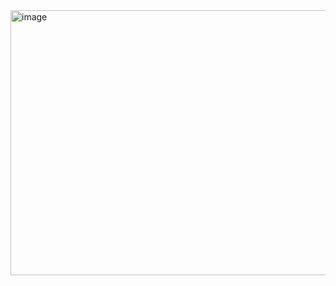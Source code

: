 <img width="1916" height="424" alt="image" src="https://github.com/user-attachments/assets/4578d9a6-63a9-4203-a553-ca2a801cd96d" />
